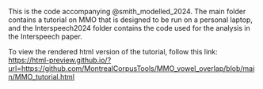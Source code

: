 This is the code accompanying @smith_modelled_2024. The main folder contains a tutorial on MMO that is designed to be run on a personal laptop, and the Interspeech2024 folder contains the code used for the analysis in the Interspeech paper. 

To view the rendered html version of the tutorial, follow this link: https://html-preview.github.io/?url=https://github.com/MontrealCorpusTools/MMO_vowel_overlap/blob/main/MMO_tutorial.html